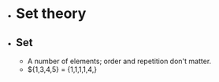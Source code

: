 - # Set theory
- ## Set
	- A number of elements; order and repetition don't matter.
	- ${1,3,4,5} = {1,1,1,1,4,}